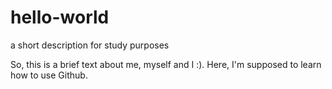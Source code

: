 # hello-world
a short description for study purposes

So, this is a brief text about me, myself and I :).
Here, I'm supposed to learn how to use Github.
